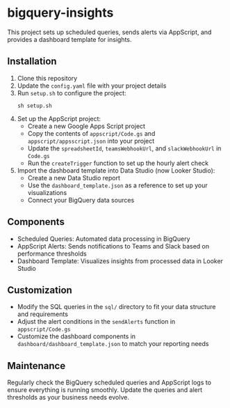 # bigquery-insights

This project sets up scheduled queries, sends alerts via AppScript, and provides a dashboard template for insights.

## Installation

1. Clone this repository
2. Update the `config.yaml` file with your project details
3. Run `setup.sh` to configure the project:
   ```
   sh setup.sh
   ```
4. Set up the AppScript project:
   - Create a new Google Apps Script project
   - Copy the contents of `appscript/Code.gs` and `appscript/appsscript.json` into your project
   - Update the `spreadsheetId`, `teamsWebhookUrl`, and `slackWebhookUrl` in `Code.gs`
   - Run the `createTrigger` function to set up the hourly alert check
5. Import the dashboard template into Data Studio (now Looker Studio):
   - Create a new Data Studio report
   - Use the `dashboard_template.json` as a reference to set up your visualizations
   - Connect your BigQuery data sources

## Components

- Scheduled Queries: Automated data processing in BigQuery
- AppScript Alerts: Sends notifications to Teams and Slack based on performance thresholds
- Dashboard Template: Visualizes insights from processed data in Looker Studio

## Customization

- Modify the SQL queries in the `sql/` directory to fit your data structure and requirements
- Adjust the alert conditions in the `sendAlerts` function in `appscript/Code.gs`
- Customize the dashboard components in `dashboard/dashboard_template.json` to match your reporting needs

## Maintenance

Regularly check the BigQuery scheduled queries and AppScript logs to ensure everything is running smoothly. Update the queries and alert thresholds as your business needs evolve.